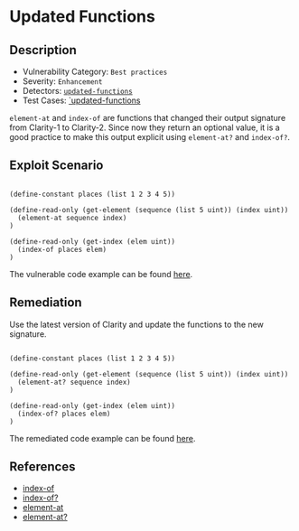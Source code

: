 # Updated Functions
## Description
- Vulnerability Category: `Best practices`
- Severity: `Enhancement`
- Detectors: [`updated-functions`](https://github.com/CoinFabrik/stacy/blob/main/src/stacy_analyzer/detectors/UpdatedFunctions.py)
- Test Cases: [`updated-functions](https://github.com/CoinFabrik/stacy/tree/main/tests/updated_functions)

`element-at` and `index-of` are functions that changed their output signature from Clarity-1 to Clarity-2.
Since now they return an optional value, it is a good practice to make this output explicit using `element-at?` and `index-of?`.
## Exploit Scenario

```clarity

(define-constant places (list 1 2 3 4 5))

(define-read-only (get-element (sequence (list 5 uint)) (index uint))
  (element-at sequence index)
)

(define-read-only (get-index (elem uint))
  (index-of places elem)
)

```


The vulnerable code example can be found [here](https://github.com/CoinFabrik/stacy/blob/main/tests/updated_functions/vulnerable-example/undated_functions.clar).

## Remediation

Use the latest version of Clarity and update the functions to the new signature.

```clarity

(define-constant places (list 1 2 3 4 5))

(define-read-only (get-element (sequence (list 5 uint)) (index uint))
  (element-at? sequence index)
)

(define-read-only (get-index (elem uint))
  (index-of? places elem)
)
```

The remediated code example can be found [here](https://github.com/CoinFabrik/stacy/blob/main/tests/updated_functions/remediated-example/undated_functions.clar).



## References
- [index-of](https://docs.stacks.co/clarity/functions#index-of)
- [index-of?](https://docs.stacks.co/clarity/functions#index-of?)
- [element-at](https://docs.stacks.co/clarity/functions#element-at)
- [element-at?](https://docs.stacks.co/clarity/functions#element-at?)
